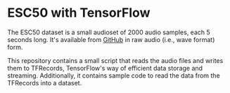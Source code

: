 # ESC50 with TensorFlow
The ESC50 dataset is a small audioset of 2000 audio samples, each 5 seconds long. It's available from [GitHub](https://github.com/karolpiczak/ESC-50#download) in raw audio (i.e., wave format) form.

This repository contains a small script that reads the audio files and writes them to TFRecords, TensorFlow's way of efficient data storage and streaming.
Additionally, it contains sample code to read the data from the TFRecords into a dataset.
